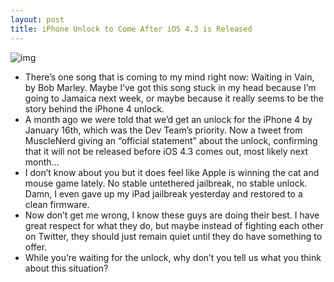 ```yaml
---
layout: post
title: iPhone Unlock to Come After iOS 4.3 is Released
---
```

![img](http://media.idownloadblog.com/wp-content/uploads/2011/01/iPhone-Unlock-after-iOS-4.3.png)
* There’s one song that is coming to my mind right now: Waiting in Vain, by Bob Marley. Maybe I’ve got this song stuck in my head because I’m going to Jamaica next week, or maybe because it really seems to be the story behind the iPhone 4 unlock.
* A month ago we were told that we’d get an unlock for the iPhone 4 by January 16th, which was the Dev Team’s priority. Now a tweet from MuscleNerd giving an “official statement” about the unlock, confirming that it will not be released before iOS 4.3 comes out, most likely next month…
* I don’t know about you but it does feel like Apple is winning the cat and mouse game lately. No stable untethered jailbreak, no stable unlock. Damn, I even gave up my iPad jailbreak yesterday and restored to a clean firmware.
* Now don’t get me wrong, I know these guys are doing their best. I have great respect for what they do, but maybe instead of fighting each other on Twitter, they should just remain quiet until they do have something to offer.
* While you’re waiting for the unlock, why don’t you tell us what you think about this situation?

